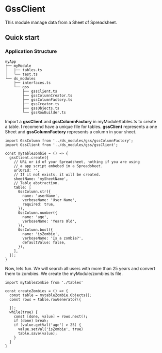 # GssClient

This module manage data from a Sheet of Spreadsheet.

## Quick start

### Application Structure

    myApp
    ├── myModule
    │   ├── tables.ts
    │   └── test.ts
    └── ds_modules
        ├── interfaces.ts
        └── gss
            ├── gssClient.ts
            ├── gssColumnCreator.ts
            ├── gssColumnFactory.ts
            ├── gssCreator.ts
            ├── gssObjects.ts
            └── gssRowBuilder.ts


Import a __gssClient__ and __gssColumnFactory__ in myModule/tables.ts to create a table. I recomend have a unique file for tables. __gssClient__ represents a one Sheet and __gssColumnFactory__ represents a column in your sheet.

    import GssColumn from '../ds_modules/gss/gssColumnFactory';
    import GssClient from '../ds_modules/gss/gssClient';

    const mytableZombie = () => {
      gssClient.create({
        // URL or id of your Spreadsheet, nothing if you are using
        // a app script embebed in a Spreadsheet.
        urlOrId: '',
        // If it not exists, it will be created.
        sheetName: 'mySheetName',
        // Table abstraction.
        table: [
          GssColumn.str({
            name: 'userName',
            verboseName: 'User Name',
            required: true,
          }),
          GssColumn.number({
            name: 'age',
            verboseName: 'Years Old',
          }),
          GssColumn.bool({
            name: 'isZombie',
            verboseName: 'Is a zombie?',
            defaultValue: false,
          }),
        ],
      });
    }

Now, lets fun. We will search all users with more than 25 years and convert them to zombies. We create the myModule/zombies.ts file.
    
    import mytableZombie from './tables'

    const createZombies = () => {
      const table = mytableZombie.Objects();
      const rows = table.rowGenerator({
        
      });
      while(true) {
        const [done, value] = rows.next();
        if (done) break;
        if (value.getVal('age') > 25) {
          value.setVal('isZombie', true)
          table.save(value);
        }
      }
    }













